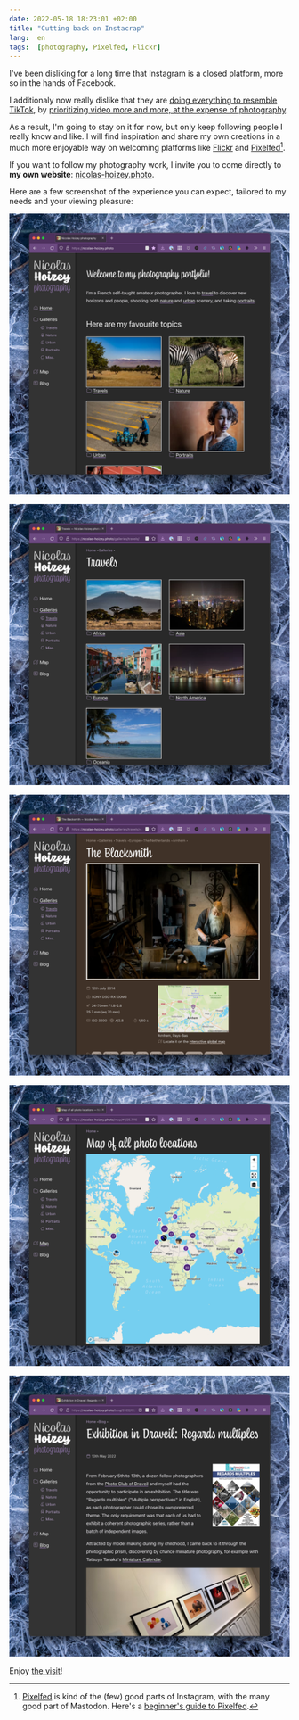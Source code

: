 ```yaml
---
date: 2022-05-18 18:23:01 +02:00
title: "Cutting back on Instacrap"
lang:  en
tags:  [photography, Pixelfed, Flickr]
---
```


I've been disliking for a long time that Instagram is a closed platform, more so in the hands of Facebook.

I additionaly now really dislike that they are [doing everything to resemble TikTok](https://www.newstatesman.com/science-tech/2021/07/instagram-pivot-video-tiktok-mosseri-reels-marks-end-social-media-we-know-it), by [prioritizing video more and more, at the expense of photography](https://www.washingtonpost.com/technology/2021/07/02/instagram-tiktok-videos/).

As a result, I'm going to stay on it for now, but only keep following people I really know and like. I will find inspiration and share my own creations in a much more enjoyable way on welcoming platforms like [Flickr](https://www.flickr.com/photos/nicolas-hoizey/) and [Pixelfed](https://pixelfed.social/nhoizey)[^pixelfed].

[^pixelfed]: [Pixelfed](https://pixelfed.org/) is kind of the (few) good parts of Instagram, with the many good part of Mastodon. Here's a [beginner's guide to Pixelfed](https://write.wien.rocks/paula/beginners-guide-to-pixelfed).

If you want to follow my photography work, I invite you to come directly to **my own website**: [nicolas-hoizey.photo](https://nicolas-hoizey.photo!).

Here are a few screenshot of the experience you can expect, tailored to my needs and your viewing pleasure:

![The home page](nicolas-hoizey-photo-site-01-home-page.png "The home page")

![A category page](nicolas-hoizey-photo-site-02-category.png "A category page")

![A photo page](nicolas-hoizey-photo-site-03-photo-page.png "A photo page")

![The map of all photos](nicolas-hoizey-photo-site-04-map.png "The map of all photos")

![The blog](nicolas-hoizey-photo-site-05-blog-post.png "The blog")

Enjoy [the visit](https://nicolas-hoizey.photo/)!
